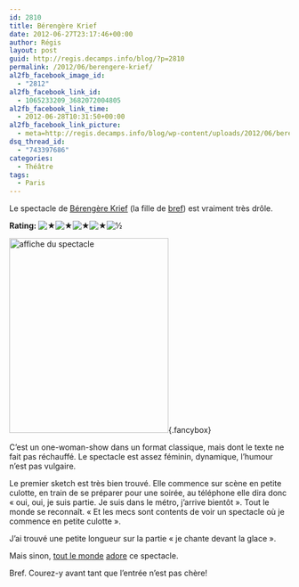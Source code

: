 ```yaml
---
id: 2810
title: Bérengère Krief
date: 2012-06-27T23:17:46+00:00
author: Régis
layout: post
guid: http://regis.decamps.info/blog/?p=2810
permalink: /2012/06/berengere-krief/
al2fb_facebook_image_id:
  - "2812"
al2fb_facebook_link_id:
  - 1065233209_3682072004805
al2fb_facebook_link_time:
  - 2012-06-28T10:31:50+00:00
al2fb_facebook_link_picture:
  - meta=http://regis.decamps.info/blog/wp-content/uploads/2012/06/berengere-krief-affiche-286x350.jpg
dsq_thread_id:
  - "743397686"
categories:
  - Théâtre
tags:
  - Paris
---
```

Le spectacle de [Bérengère Krief](http://www.berengerekrief.com/) (la fille de [bref](http://www.canalplus.fr/c-divertissement/pid3848-c-bref.html)) est vraiment très drôle.

**Rating:** ![&#9733;](http://regis.decamps.info/blog/wp-content/plugins/xavins-review-ratings/default/star.png "4.5/5")![&#9733;](http://regis.decamps.info/blog/wp-content/plugins/xavins-review-ratings/default/star.png "4.5/5")![&#9733;](http://regis.decamps.info/blog/wp-content/plugins/xavins-review-ratings/default/star.png "4.5/5")![&#9733;](http://regis.decamps.info/blog/wp-content/plugins/xavins-review-ratings/default/star.png "4.5/5")![&frac12;](http://regis.decamps.info/blog/wp-content/plugins/xavins-review-ratings/default/half_star.png "4.5/5") 


  
[<img src="http://regis.decamps.info/blog/wp-content/uploads/2012/06/berengere-krief-affiche-286x350.jpg" alt="affiche du spectacle" title="Berengère Krief" width="286" height="350" class="alignleft size-medium wp-image-2812" srcset="http://regis.decamps.info/blog/wp-content/uploads/2012/06/berengere-krief-affiche-286x350.jpg 286w, http://regis.decamps.info/blog/wp-content/uploads/2012/06/berengere-krief-affiche.jpg 300w" sizes="(max-width: 286px) 100vw, 286px" />](http://regis.decamps.info/blog/wp-content/uploads/2012/06/berengere-krief-affiche.jpg){.fancybox}
  
C’est un one-woman-show dans un format classique, mais dont le texte ne fait pas réchauffé. Le spectacle est assez féminin, dynamique, l’humour n’est pas vulgaire.

Le premier sketch est très bien trouvé. Elle commence sur scène en petite culotte, en train de se préparer pour une soirée, au téléphone elle dira donc « oui, oui, je suis partie. Je suis dans le métro, j’arrive bientôt ». Tout le monde se reconnaît. « Et les mecs sont contents de voir un spectacle où je commence en petite culotte ».

J’ai trouvé une petite longueur sur la partie « je chante devant la glace ».

Mais sinon, [tout le monde](http://leplus.nouvelobs.com/contribution/330681-berengere-krief-au-point-virgule-bref-j-ai-vu-la-nana-de-bref-en-spectacle.html) [adore](http://www.topito.com/7-raisons-decouvrir-berengere-krief-une-jeune-quelle-est-bien) ce spectacle.
  
Bref. Courez-y avant tant que l’entrée n’est pas chère!
